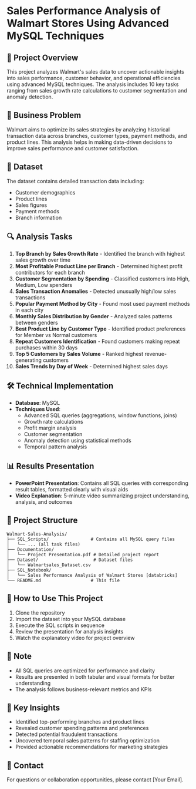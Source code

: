 # Sales Performance Analysis of Walmart Stores Using Advanced MySQL Techniques

## 📌 Project Overview
This project analyzes Walmart's sales data to uncover actionable insights into sales performance, customer behavior, and operational efficiencies using advanced MySQL techniques. The analysis includes 10 key tasks ranging from sales growth rate calculations to customer segmentation and anomaly detection.

## 🎯 Business Problem
Walmart aims to optimize its sales strategies by analyzing historical transaction data across branches, customer types, payment methods, and product lines. This analysis helps in making data-driven decisions to improve sales performance and customer satisfaction.

## 📂 Dataset
The dataset contains detailed transaction data including:
- Customer demographics
- Product lines
- Sales figures
- Payment methods
- Branch information

## 🔍 Analysis Tasks
1. **Top Branch by Sales Growth Rate** - Identified the branch with highest sales growth over time
2. **Most Profitable Product Line per Branch** - Determined highest profit contributors for each branch
3. **Customer Segmentation by Spending** - Classified customers into High, Medium, Low spenders
4. **Sales Transaction Anomalies** - Detected unusually high/low sales transactions
5. **Popular Payment Method by City** - Found most used payment methods in each city
6. **Monthly Sales Distribution by Gender** - Analyzed sales patterns between genders
7. **Best Product Line by Customer Type** - Identified product preferences for Member vs Normal customers
8. **Repeat Customers Identification** - Found customers making repeat purchases within 30 days
9. **Top 5 Customers by Sales Volume** - Ranked highest revenue-generating customers
10. **Sales Trends by Day of Week** - Determined highest sales days

## 🛠️ Technical Implementation
- **Database**: MySQL
- **Techniques Used**:
  - Advanced SQL queries (aggregations, window functions, joins)
  - Growth rate calculations
  - Profit margin analysis
  - Customer segmentation
  - Anomaly detection using statistical methods
  - Temporal pattern analysis

## 📊 Results Presentation
- **PowerPoint Presentation**: Contains all SQL queries with corresponding result tables, formatted clearly with visual aids
- **Video Explanation**: 5-minute video summarizing project understanding, analysis, and outcomes

## 📂 Project Structure
```
Walmart-Sales-Analysis/
├── SQL_Scripts/                # Contains all MySQL query files
│   └── ... (all task files)
├── Documentation/
│   └── Project Presentation.pdf # Detailed project report
├── Dataset/                     # Dataset files
│   └── Walmartsales_Dataset.csv
├── SQL_Notebook/                    
│   └── Sales Performance Analysis of Walmart Stores [databricks]
└── README.md                   # This file
```

## 🚀 How to Use This Project
1. Clone the repository
2. Import the dataset into your MySQL database
3. Execute the SQL scripts in sequence
4. Review the presentation for analysis insights
5. Watch the explanatory video for project overview

## 📝 Note
- All SQL queries are optimized for performance and clarity
- Results are presented in both tabular and visual formats for better understanding
- The analysis follows business-relevant metrics and KPIs

## 👨 Key Insights
- Identified top-performing branches and product lines
- Revealed customer spending patterns and preferences
- Detected potential fraudulent transactions
- Uncovered temporal sales patterns for staffing optimization
- Provided actionable recommendations for marketing strategies

## 📧 Contact
For questions or collaboration opportunities, please contact [Your Email].
